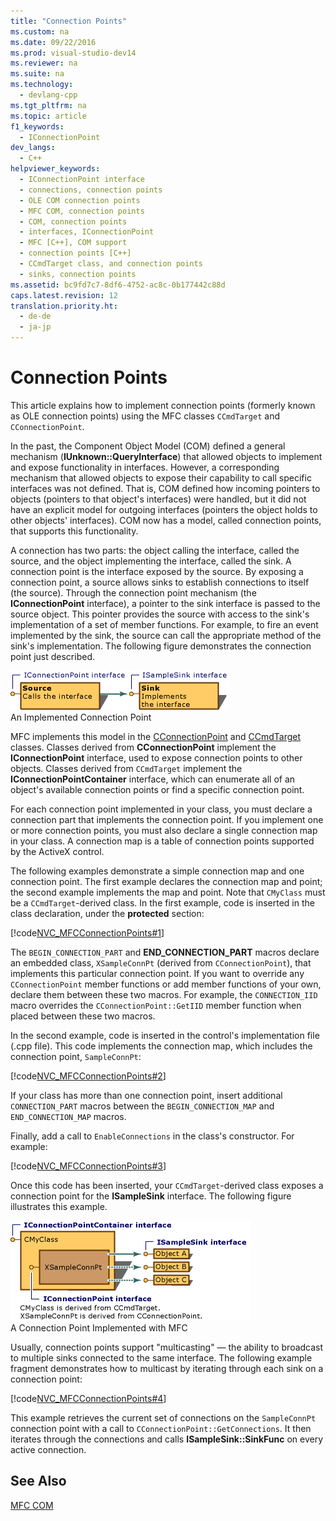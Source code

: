 ```yaml
---
title: "Connection Points"
ms.custom: na
ms.date: 09/22/2016
ms.prod: visual-studio-dev14
ms.reviewer: na
ms.suite: na
ms.technology: 
  - devlang-cpp
ms.tgt_pltfrm: na
ms.topic: article
f1_keywords: 
  - IConnectionPoint
dev_langs: 
  - C++
helpviewer_keywords: 
  - IConnectionPoint interface
  - connections, connection points
  - OLE COM connection points
  - MFC COM, connection points
  - COM, connection points
  - interfaces, IConnectionPoint
  - MFC [C++], COM support
  - connection points [C++]
  - CCmdTarget class, and connection points
  - sinks, connection points
ms.assetid: bc9fd7c7-8df6-4752-ac8c-0b177442c88d
caps.latest.revision: 12
translation.priority.ht: 
  - de-de
  - ja-jp
---
```

# Connection Points
This article explains how to implement connection points (formerly known as OLE connection points) using the MFC classes `CCmdTarget` and `CConnectionPoint`.  
  
 In the past, the Component Object Model (COM) defined a general mechanism (**IUnknown::QueryInterface**) that allowed objects to implement and expose functionality in interfaces. However, a corresponding mechanism that allowed objects to expose their capability to call specific interfaces was not defined. That is, COM defined how incoming pointers to objects (pointers to that object's interfaces) were handled, but it did not have an explicit model for outgoing interfaces (pointers the object holds to other objects' interfaces). COM now has a model, called connection points, that supports this functionality.  
  
 A connection has two parts: the object calling the interface, called the source, and the object implementing the interface, called the sink. A connection point is the interface exposed by the source. By exposing a connection point, a source allows sinks to establish connections to itself (the source). Through the connection point mechanism (the **IConnectionPoint** interface), a pointer to the sink interface is passed to the source object. This pointer provides the source with access to the sink's implementation of a set of member functions. For example, to fire an event implemented by the sink, the source can call the appropriate method of the sink's implementation. The following figure demonstrates the connection point just described.  
  
 ![Implemented connection point](../vs140/media/vc37lh1.gif "vc37LH1")  
An Implemented Connection Point  
  
 MFC implements this model in the [CConnectionPoint](../vs140/cconnectionpoint-class.md) and [CCmdTarget](../vs140/ccmdtarget-class.md) classes. Classes derived from **CConnectionPoint** implement the **IConnectionPoint** interface, used to expose connection points to other objects. Classes derived from `CCmdTarget` implement the **IConnectionPointContainer** interface, which can enumerate all of an object's available connection points or find a specific connection point.  
  
 For each connection point implemented in your class, you must declare a connection part that implements the connection point. If you implement one or more connection points, you must also declare a single connection map in your class. A connection map is a table of connection points supported by the ActiveX control.  
  
 The following examples demonstrate a simple connection map and one connection point. The first example declares the connection map and point; the second example implements the map and point. Note that `CMyClass` must be a `CCmdTarget`-derived class. In the first example, code is inserted in the class declaration, under the **protected** section:  
  
 [!code[NVC_MFCConnectionPoints#1](../vs140/codesnippet/CPP/connection-points_1.h)]
  
  
 The `BEGIN_CONNECTION_PART` and **END_CONNECTION_PART** macros declare an embedded class, `XSampleConnPt` (derived from `CConnectionPoint`), that implements this particular connection point. If you want to override any `CConnectionPoint` member functions or add member functions of your own, declare them between these two macros. For example, the `CONNECTION_IID` macro overrides the `CConnectionPoint::GetIID` member function when placed between these two macros.  
  
 In the second example, code is inserted in the control's implementation file (.cpp file). This code implements the connection map, which includes the connection point, `SampleConnPt`:  
  
 [!code[NVC_MFCConnectionPoints#2](../vs140/codesnippet/CPP/connection-points_2.cpp)]
  
  
 If your class has more than one connection point, insert additional `CONNECTION_PART` macros between the `BEGIN_CONNECTION_MAP` and `END_CONNECTION_MAP` macros.  
  
 Finally, add a call to `EnableConnections` in the class's constructor. For example:  
  
 [!code[NVC_MFCConnectionPoints#3](../vs140/codesnippet/CPP/connection-points_3.cpp)]
  
  
 Once this code has been inserted, your `CCmdTarget`-derived class exposes a connection point for the **ISampleSink** interface. The following figure illustrates this example.  
  
 ![Connection point implemented by using MFC](../vs140/media/vc37lh2.gif "vc37LH2")  
A Connection Point Implemented with MFC  
  
 Usually, connection points support "multicasting" — the ability to broadcast to multiple sinks connected to the same interface. The following example fragment demonstrates how to multicast by iterating through each sink on a connection point:  
  
 [!code[NVC_MFCConnectionPoints#4](../vs140/codesnippet/CPP/connection-points_4.cpp)]
  
  
 This example retrieves the current set of connections on the `SampleConnPt` connection point with a call to `CConnectionPoint::GetConnections`. It then iterates through the connections and calls **ISampleSink::SinkFunc** on every active connection.  
  
## See Also  
 [MFC COM](../vs140/mfc-com.md)